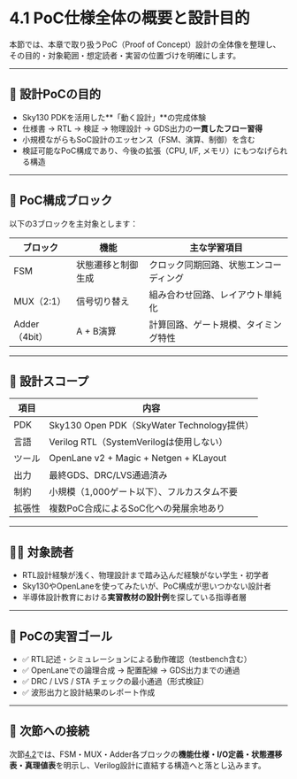# 4.1 PoC仕様全体の概要と設計目的

本節では、本章で取り扱うPoC（Proof of Concept）設計の全体像を整理し、その目的・対象範囲・想定読者・実習の位置づけを明確にします。

---

## 🎯 設計PoCの目的

- Sky130 PDKを活用した**「動く設計」**の完成体験
- 仕様書 → RTL → 検証 → 物理設計 → GDS出力の**一貫したフロー習得**
- 小規模ながらもSoC設計のエッセンス（FSM、演算、制御）を含む
- 検証可能なPoC構成であり、今後の拡張（CPU, I/F, メモリ）にもつなげられる構造

---

## 🧩 PoC構成ブロック

以下の3ブロックを主対象とします：

| ブロック | 機能 | 主な学習項目 |
|----------|------|---------------|
| FSM | 状態遷移と制御生成 | クロック同期回路、状態エンコーディング |
| MUX（2:1） | 信号切り替え | 組み合わせ回路、レイアウト単純化 |
| Adder（4bit） | A + B演算 | 計算回路、ゲート規模、タイミング特性 |

---

## 📐 設計スコープ

| 項目 | 内容 |
|------|------|
| PDK | Sky130 Open PDK（SkyWater Technology提供） |
| 言語 | Verilog RTL（SystemVerilogは使用しない） |
| ツール | OpenLane v2 + Magic + Netgen + KLayout |
| 出力 | 最終GDS、DRC/LVS通過済み |
| 制約 | 小規模（1,000ゲート以下）、フルカスタム不要 |
| 拡張性 | 複数PoC合成によるSoC化への発展余地あり |

---

## 🧑‍🏫 対象読者

- RTL設計経験が浅く、物理設計まで踏み込んだ経験がない学生・初学者
- Sky130やOpenLaneを使ってみたいが、PoC構成が思いつかない設計者
- 半導体設計教育における**実習教材の設計例**を探している指導者層

---

## 🏁 PoCの実習ゴール

- ✅ RTL記述・シミュレーションによる動作確認（testbench含む）
- ✅ OpenLaneでの論理合成 → 配置配線 → GDS出力までの通過
- ✅ DRC / LVS / STA チェックの最小通過（形式検証）
- ✅ 波形出力と設計結果のレポート作成

---

## 🔗 次節への接続

次節[4.2](poc_block_definition.md)では、FSM・MUX・Adder各ブロックの**機能仕様・I/O定義・状態遷移表・真理値表**を明示し、Verilog設計に直結する構造へと落とし込みます。
